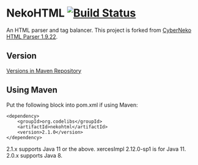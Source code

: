 NekoHTML [![Build Status](https://travis-ci.org/codelibs/fess.svg?branch=master)](https://travis-ci.org/codelibs/nekohtml) 
========

An HTML parser and tag balancer.
This project is forked from [CyberNeko HTML Parser 1.9.22](http://nekohtml.sourceforge.net/).

## Version

[Versions in Maven Repository](http://central.maven.org/maven2/org/codelibs/nekohtml/)

## Using Maven

Put the following block into pom.xml if using Maven:

    <dependency>
        <groupId>org.codelibs</groupId>
        <artifactId>nekohtml</artifactId>
        <version>2.1.0</version>
    </dependency>

2.1.x supports Java 11 or the above.
xercesImpl 2.12.0-sp1 is for Java 11.
2.0.x supports Java 8.


